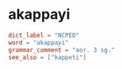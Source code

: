 # akappayi

``` toml
dict_label = "NCPED"
word = "akappayi"
grammar_comment = "aor. 3 sg."
see_also = ["kappeti"]
```

